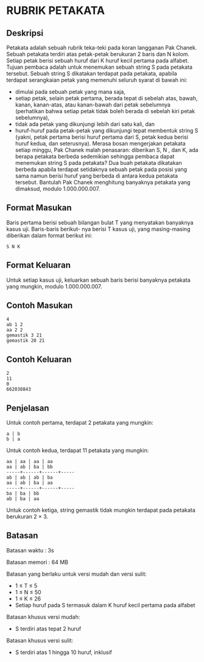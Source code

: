 # RUBRIK PETAKATA

## Deskripsi
Petakata adalah sebuah rubrik teka-teki pada koran langganan Pak Chanek. Sebuah petakata terdiri
atas petak-petak berukuran 2 baris dan N kolom. Setiap petak berisi sebuah huruf dari K huruf kecil
pertama pada alfabet.
Tujuan pembaca adalah untuk menemukan sebuah string S pada petakata tersebut. Sebuah string S
dikatakan terdapat pada petakata, apabila terdapat serangkaian petak yang memenuhi seluruh syarat di
bawah ini:
- dimulai pada sebuah petak yang mana saja,
- setiap petak, selain petak pertama, berada tepat di sebelah atas, bawah, kanan, kanan-atas, atau
kanan-bawah dari petak sebelumnya (perhatikan bahwa setiap petak tidak boleh berada di
sebelah kiri petak sebelumnya),
- tidak ada petak yang dikunjungi lebih dari satu kali, dan
- huruf-huruf pada petak-petak yang dikunjungi tepat membentuk string S (yakni, petak pertama
berisi huruf pertama dari S, petak kedua berisi huruf kedua, dan seterusnya).
Merasa bosan mengerjakan petakata setiap minggu, Pak Chanek malah penasaran: diberikan S, N ,
dan K, ada berapa petakata berbeda sedemikian sehingga pembaca dapat menemukan string S pada
petakata? Dua buah petakata dikatakan berbeda apabila terdapat setidaknya sebuah petak pada posisi
yang sama namun berisi huruf yang berbeda di antara kedua petakata tersebut.
Bantulah Pak Chanek menghitung banyaknya petakata yang dimaksud, modulo 1.000.000.007.

## Format Masukan
Baris pertama berisi sebuah bilangan bulat T yang menyatakan banyaknya kasus uji. Baris-baris berikut-
nya berisi T kasus uji, yang masing-masing diberikan dalam format berikut ini:

    S N K

## Format Keluaran
Untuk setiap kasus uji, keluarkan sebuah baris berisi banyaknya petakata yang mungkin, modulo 1.000.000.007.

## Contoh Masukan

    4
    ab 1 2
    aa 2 2
    gemastik 3 21
    gemastik 20 21

## Contoh Keluaran

    2
    11
    0
    662038843

## Penjelasan
Untuk contoh pertama, terdapat 2 petakata yang mungkin:
    
    a | b
    b | a

Untuk contoh kedua, terdapat 11 petakata yang mungkin:

    aa | aa | aa | aa
    aa | ab | ba | bb
    -----+------+------+-----
    ab | ab | ab | ba
    aa | ab | ba | aa
    -----+------+------+-----
    ba | ba | bb
    ab | ba | aa

Untuk contoh ketiga, string gemastik tidak mungkin terdapat pada petakata berukuran 2 × 3.

## Batasan
Batasan waktu : 3s

Batasan memori : 64 MB

Batasan yang berlaku untuk versi mudah dan versi sulit:
- 1 ≤ T ≤ 5
- 1 ≤ N ≤ 50
- 1 ≤ K ≤ 26
- Setiap huruf pada S termasuk dalam K huruf kecil pertama pada alfabet

Batasan khusus versi mudah:
- S terdiri atas tepat 2 huruf

Batasan khusus versi sulit:
- S terdiri atas 1 hingga 10 huruf, inklusif